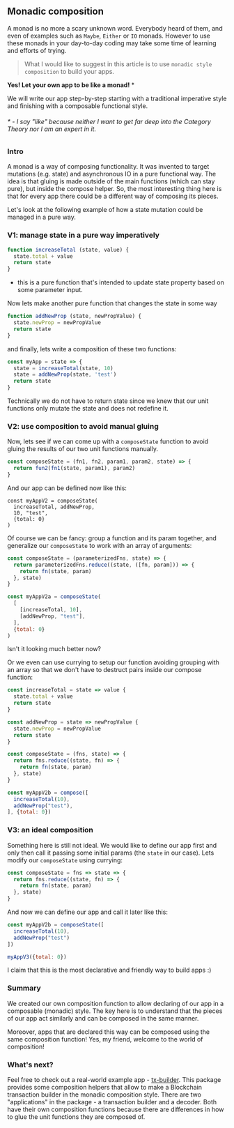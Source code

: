 
## Monadic composition

A monad is no more a scary unknown word. Everybody heard of them, and even of examples such as `Maybe`, `Either`
or `IO` monads. However to use these monads in your day-to-day coding may take some time of learning and efforts of
trying.

> What I would like to suggest in this article is to use `monadic style composition` to build your apps.

**Yes! Let your own app to be like a monad!** *

We will write our app step-by-step starting with a traditional imperative style and finishing with a composable
functional style.

###### * - I say "like" because neither I want to get far deep into the Category Theory nor I am an expert in it.

### Intro

A monad is a way of composing functionality. It was invented to target mutations (e.g. state) and asynchronous IO
in a pure functional way. The idea is that gluing is made outside of the main functions (which can stay pure), but
inside the compose helper. So, the most interesting thing here is that for every app there could be a different way
of composing its pieces.

Let's look at the following example of how a state mutation could be managed in a pure way.

### V1: manage state in a pure way imperatively

```js
function increaseTotal (state, value) {
  state.total + value
  return state
}
```
- this is a pure function that's intended to update state property based on some parameter input.

Now lets make another pure function that changes the state in some way
```js
function addNewProp (state, newPropValue) {
  state.newProp = newPropValue
  return state
}
```

and finally, lets write a composition of these two functions:
```js
const myApp = state => {
  state = increaseTotal(state, 10)
  state = addNewProp(state, 'test')
  return state
}
```
Technically we do not have to return state since we knew that our unit functions only mutate the state and does not
redefine it.

### V2: use composition to avoid manual gluing

Now, lets see if we can come up with a `composeState` function to avoid gluing the results of our two unit functions manually.

```js
const composeState = (fn1, fn2, param1, param2, state) => {
  return fun2(fn1(state, param1), param2)
}
```

And our app can be defined now like this:
```
const myAppV2 = composeState(
  increaseTotal, addNewProp,
  10, "test",
  {total: 0}
)
```

Of course we can be fancy: group a function and its param together, and generalize our `composeState` to work with an array
of arguments:

```js
const composeState = (parameterizedFns, state) => {
  return parameterizedFns.reduce((state, ([fn, param])) => {
    return fn(state, param)
  }, state)
}

const myAppV2a = composeState(
  [
    [increaseTotal, 10],
    [addNewProp, "test"],
  ],
  {total: 0}
)
```
Isn't it looking much better now?

Or we even can use currying to setup our function avoiding grouping with an array so that we don't have to destruct
pairs inside our compose function:
```js
const increaseTotal = state => value {
  state.total + value
  return state
}

const addNewProp = state => newPropValue {
  state.newProp = newPropValue
  return state
}

const composeState = (fns, state) => {
  return fns.reduce((state, fn) => {
    return fn(state, param)
  }, state)
}

const myAppV2b = compose([
  increaseTotal(10),
  addNewProp("test"),
], {total: 0})
```

### V3: an ideal composition

Something here is still not ideal. We would like to define our app first and only then call it passing some
initial params (the `state` in our case). Lets modify our `composeState` using currying:
```js
const composeState = fns => state => {
  return fns.reduce((state, fn) => {
    return fn(state, param)
  }, state)
}
```

And now we can define our app and call it later like this:
```js
const myAppV2b = composeState([
  increaseTotal(10),
  addNewProp("test")
])

myAppV3({total: 0})
```

I claim that this is the most declarative and friendly way to build apps :)

### Summary

We created our own composition function to allow declaring of our app in a composable (monadic) style. The key here
is to understand that the pieces of our app act similarly and can be composed in the same manner.

Moreover, apps that are declared this way can be composed using the same composition function! Yes, my friend, welcome
to the world of composition!

### What's next?

Feel free to check out a real-world example app - [tx-builder](https://www.npmjs.com/package/tx-builder).
This package provides some composition helpers that allow to make a Blockchain transaction builder in the monadic
composition style. There are two "applications" in the package - a transaction builder and a decoder. Both have
their own composition functions because there are differences in how to glue the unit functions they are composed
of.